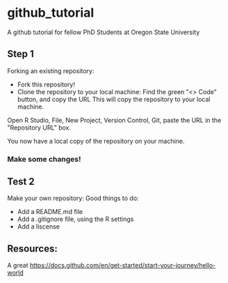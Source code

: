 # github_tutorial
A github tutorial for fellow PhD Students at Oregon State University


## Step 1 
Forking an existing repository: 

- Fork this repository! 
- Clone the repository to your local machine: 
Find the green "<> Code" button, and copy the URL 
This will copy the repository to your local machine. 

Open R Studio, 
File, New Project, Version Control, Git, paste the URL in the "Repository URL" box.

You now have a local copy of the repository on your machine.

### Make some changes!




## Test 2 
Make your own repository: 
Good things to do: 
- Add a README.md file
- Add a .gitignore file, using the R settings
- Add a liscense 

## Resources: 
A great 
https://docs.github.com/en/get-started/start-your-journey/hello-world